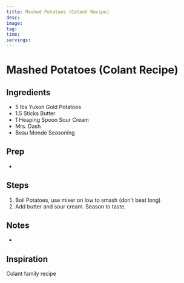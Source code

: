 ```yaml
---
title: Mashed Potatoes (Colant Recipe)
desc: 
image:
tag:
time:
servings:
---
```

# Mashed Potatoes (Colant Recipe)

## Ingredients

- 5 lbs Yukon Gold Potatoes
- 1.5 Sticks Butter
- 1 Heaping Spoon Sour Cream
- Mrs. Dash
- Beau Monde Seasoning

## Prep

- 

## Steps

1. Boil Potatoes, use mixer on low to smash (don't beat long)
2. Add butter and sour cream. Season to taste.

## Notes

- 

## Inspiration

Colant family recipe

